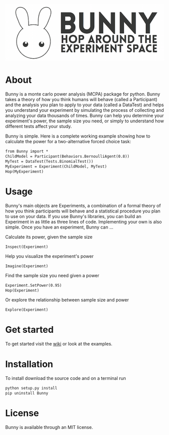 ![Bunny](Logos/bunny_longform.png)

# About

Bunny is a monte carlo power analysis (MCPA) package for python. Bunny takes a theory of how you think humans will behave (called a Participant) and the analysis you plan to apply to your data (called a DataTest) and helps you understand your experiment by simulating the process of collecting and analyzing your data thousands of times. Bunny can help you determine your experiment's power, the sample size you need, or simply to understand how different tests affect your study.

Bunny is simple. Here is a complete working example showing how to calculate the power for a two-alternative forced choice task:

	from Bunny import *
	ChildModel = Participant(Behaviors.BernoulliAgent(0.8))
	MyTest = DataTest(Tests.BinomialTest())
	MyExperiment = Experiment(ChildModel, MyTest)
	Hop(MyExperiment)

# Usage

Bunny's main objects are Experiments, a combination of a formal theory of how you think participants will behave and a statistical procedure you plan to use on your data. If you use Bunny's libraries, you can build an Experiment in as little as three lines of code. Implementing your own is also simple. Once you have an experiment, Bunny can ...

Calculate its power, given the sample size

	Inspect(Experiment)

Help you visualize the experiment's power

	Imagine(Experiment)

Find the sample size you need given a power

	Experiment.SetPower(0.95)
	Hop(Experiment)

Or explore the relationship between sample size and power

	Explore(Experiment)

# Get started

To get started visit the [wiki](https://github.com/julianje/Bunny/wiki) or look at the examples.

# Installation

To install download the source code and on a terminal run

	python setup.py install
	pip uninstall Bunny

# License

Bunny is available through an MIT license.
